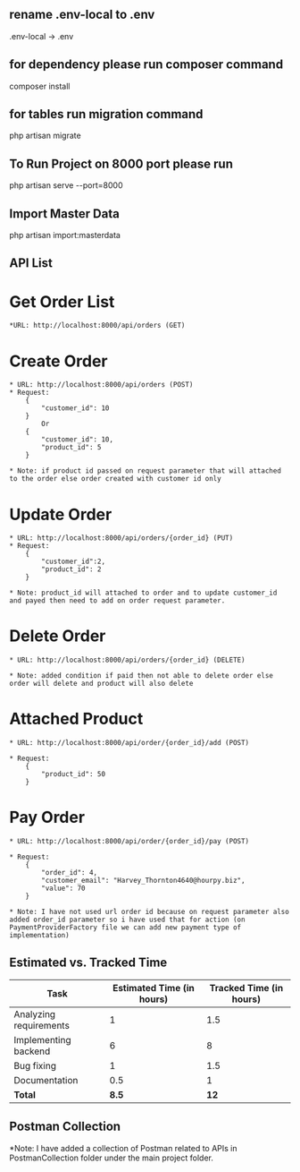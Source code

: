 ## rename .env-local to .env
.env-local -> .env

## for dependency  please run composer command
composer install

## for tables run migration command
php artisan migrate

## To Run Project on 8000 port please run
php  artisan serve --port=8000

## Import Master Data
php artisan import:masterdata

## API List

# Get Order List
    *URL: http://localhost:8000/api/orders (GET)

# Create Order #
    * URL: http://localhost:8000/api/orders (POST)
    * Request: 
        {
            "customer_id": 10
        }
            Or
        {
            "customer_id": 10,
            "product_id": 5
        }

    * Note: if product id passed on request parameter that will attached to the order else order created with customer id only

# Update Order #
    * URL: http://localhost:8000/api/orders/{order_id} (PUT)
    * Request: 
        {
            "customer_id":2,
            "product_id": 2
        }

    * Note: product_id will attached to order and to update customer_id and payed then need to add on order request parameter.

# Delete Order #
    * URL: http://localhost:8000/api/orders/{order_id} (DELETE)

    * Note: added condition if paid then not able to delete order else order will delete and product will also delete

# Attached Product
    * URL: http://localhost:8000/api/order/{order_id}/add (POST)
    
    * Request:
        {
            "product_id": 50
        }

# Pay Order
    * URL: http://localhost:8000/api/order/{order_id}/pay (POST)
    
    * Request:
        {
            "order_id": 4,
            "customer_email": "Harvey_Thornton4640@hourpy.biz",
            "value": 70
        }

    * Note: I have not used url order id because on request parameter also added order_id parameter so i have used that for action (on PaymentProviderFactory file we can add new payment type of implementation)


## Estimated vs. Tracked Time

| Task                   | Estimated Time (in hours) | Tracked Time (in hours) |
|------------------------|---------------------------|-------------------------|
| Analyzing requirements | 1                         | 1.5                     |
| Implementing backend   | 6                         | 8                       |
| Bug fixing             | 1                         | 1.5                     |
| Documentation          | 0.5                       | 1                       |
| **Total**              | **8.5**                   | **12**                  |


## Postman Collection

*Note: I have added a collection of Postman related to APIs in PostmanCollection folder under the main project folder.

